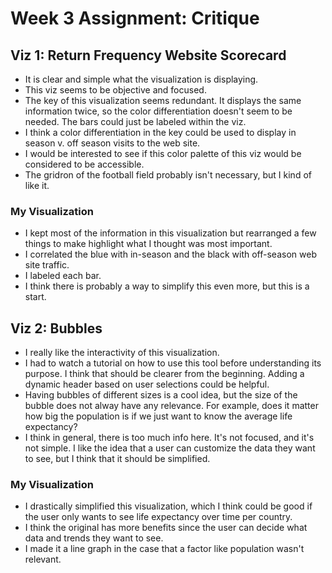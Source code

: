 # Week 3 Assignment: Critique

## Viz 1: Return Frequency Website Scorecard

* It is clear and simple what the visualization is displaying.
* This viz seems to be objective and focused.
* The key of this visualization seems redundant. It displays the same information twice, so the color differentiation doesn't seem to be needed. The bars could just be labeled within the viz.
* I think a color differentiation in the key could be used to display in season v. off season visits to the web site.
* I would be interested to see if this color palette of this viz would be considered to be accessible.
* The gridron of the football field probably isn't necessary, but I kind of like it.

### My Visualization 

* I kept most of the information in this visualization but rearranged a few things to make highlight what I thought was most important.
* I correlated the blue with in-season and the black with off-season web site traffic.
* I labeled each bar.
* I think there is probably a way to simplify this even more, but this is a start. 

## Viz 2: Bubbles

* I really like the interactivity of this visualization.
* I had to watch a tutorial on how to use this tool before understanding its purpose. I think that should be clearer from the beginning. Adding a dynamic header based on user selections could be helpful.
* Having bubbles of different sizes is a cool idea, but the size of the bubble does not alway have any relevance. For example, does it matter how big the population is if we just want to know the average life expectancy?
* I think in general, there is too much info here. It's not focused, and it's not simple. I like the idea that a user can customize the data they want to see, but I think that it should be simplified.

### My Visualization 

* I drastically simplified this visualization, which I think could be good if the user only wants to see life expectancy over time per country.
* I think the original has more benefits since the user can decide what data and trends they want to see.
* I made it a line graph in the case that a factor like population wasn't relevant.